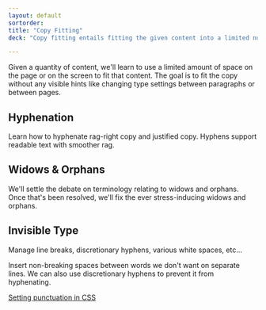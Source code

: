 ```yaml
---
layout: default
sortorder:
title: "Copy Fitting"
deck: "Copy fitting entails fitting the given content into a limited number of pages."

---
```


Given a quantity of content, we'll learn to use a limited amount of space on the page or on the screen to fit that content. The goal is to fit the copy without any visible hints like changing type settings between paragraphs or between pages.

## Hyphenation

Learn how to hyphenate rag-right copy and justified copy. Hyphens support readable text with smoother rag.

## Widows & Orphans 

We'll settle the debate on terminology relating to widows and orphans. Once that's been resolved, we'll fix the ever stress-inducing widows and orphans.

## Invisible Type 

Manage line breaks, discretionary hyphens, various white spaces, etc...

Insert non-breaking spaces between words we don't want on separate lines. We can also use discretionary hyphens to prevent it from hyphenating.

[Setting punctuation in CSS](https://www.smashingmagazine.com/2020/05/micro-typography-space-kern-punctuation-marks-symbols/)
